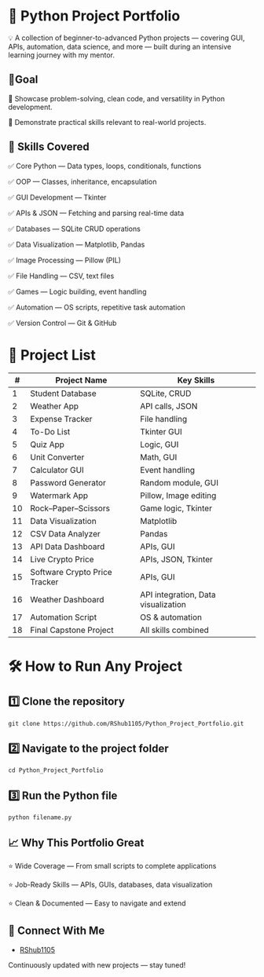 
# 🐍 Python Project Portfolio

💡 A collection of beginner-to-advanced Python projects — covering GUI, APIs, automation, data science, and more — built during an intensive learning journey with my mentor.

## 🎯Goal

📌  Showcase problem-solving, clean code, and versatility in Python development. 

📌  Demonstrate practical skills relevant to real-world projects.
## 🚀 Skills Covered

✅ Core Python — Data types, loops, conditionals, functions
 
✅ OOP — Classes, inheritance, encapsulation

✅ GUI Development — Tkinter

✅ APIs & JSON — Fetching and parsing real-time data

✅ Databases — SQLite CRUD operations

✅ Data Visualization — Matplotlib, Pandas

✅ Image Processing — Pillow (PIL)

✅ File Handling — CSV, text files

✅ Games — Logic building, event handling

✅ Automation — OS scripts, repetitive task automation

✅ Version Control — Git & GitHub
# 📂 Project List

| #  | Project Name                     | Key Skills                          |
|----|----------------------------------|--------------------------------------|
| 1  | Student Database                 | SQLite, CRUD                         |
| 2  | Weather App                      | API calls, JSON                      |
| 3  | Expense Tracker                  | File handling                        |
| 4  | To-Do List                       | Tkinter GUI                          |
| 5  | Quiz App                         | Logic, GUI                           |
| 6  | Unit Converter                   | Math, GUI                            |
| 7  | Calculator GUI                   | Event handling                       |
| 8  | Password Generator               | Random module, GUI                   |
| 9  | Watermark App                    | Pillow, Image editing                |
| 10 | Rock–Paper–Scissors              | Game logic, Tkinter                  |
| 11 | Data Visualization               | Matplotlib                           |
| 12 | CSV Data Analyzer                | Pandas                               |
| 13 | API Data Dashboard               | APIs, GUI                            |
| 14 | Live Crypto Price                | APIs, JSON, Tkinter                   |
| 15 | Software Crypto Price Tracker    | APIs, GUI                            |
| 16 | Weather Dashboard                | API integration, Data visualization  |
| 17 | Automation Script                | OS & automation                      |
| 18 | Final Capstone Project           | All skills combined                  |

# 🛠 How to Run Any Project

## 1️⃣ Clone the repository
    git clone https://github.com/RShub1105/Python_Project_Portfolio.git

## 2️⃣ Navigate to the project folder
    cd Python_Project_Portfolio

## 3️⃣ Run the Python file
    python filename.py

## 📈 Why This Portfolio Great

⭐ Wide Coverage — From small scripts to complete applications
 
⭐ Job-Ready Skills — APIs, GUIs, databases, data visualization
 
⭐ Clean & Documented — Easy to navigate and extend
## 🔗 Connect With Me

- [RShub1105](https://github.com/RShub1105)

Continuously updated with new projects — stay tuned!
